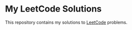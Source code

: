 # My LeetCode Solutions
 This repository contains my solutions to [LeetCode](https://leetcode.com) problems.
